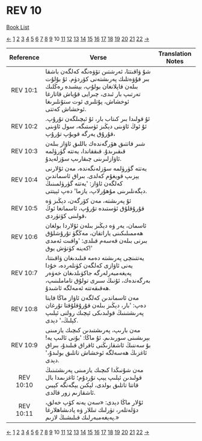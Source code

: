 # REV 10
[Book List](../README.md)

[<-](./chapter_9.md) [1](./chapter_1.md) [2](./chapter_2.md) [3](./chapter_3.md) [4](./chapter_4.md) [5](./chapter_5.md) [6](./chapter_6.md) [7](./chapter_7.md) [8](./chapter_8.md) [9](./chapter_9.md) 10 [11](./chapter_11.md) [12](./chapter_12.md) [13](./chapter_13.md) [14](./chapter_14.md) [15](./chapter_15.md) [16](./chapter_16.md) [17](./chapter_17.md) [18](./chapter_18.md) [19](./chapter_19.md) [20](./chapter_20.md) [21](./chapter_21.md) [22](./chapter_22.md) [->](./chapter_11.md)

| Reference | Verse | Translation Notes |
|:---------:|-------|-------------------|
|REV 10:1|شۇ ۋاقىتتا، ئەرشتىن تۆۋەنگە كەلگەن باشقا بىر قۇۋەتلىك پەرىشتەنى كۆردۈم. ئۇ بۇلۇت بىلەن قاپلانغان بولۇپ، بېشىدە رەڭلىك تەرتىپ بار ئىدى، چىرايى قۇياش قاتارغا ئوخشاش، پۇتلىرى ئوت ستۇنلىرىغا ئوخشاش كەتتى.||
|REV 10:2|ئۇ قولىدا بىر كىتاب بار، ئۇ ئېچىلگەن تۇرۇپ. ئۇ ئوڭ ئاۋىنى دېڭىز ئۈستىگە، سول ئاۋىنى قۇرۇق يەرگە قويۇپ تۇرۇپ،||
|REV 10:3|شىر قاتتىق ھۆرگەندەك باللىق ئاۋاز بىلەن قىقىرىدۇ. قىققاندا، يەتتە گۈرۈلمە ئاۋازلىرىنى چىقارىپ سۆزلەيدۇ.||
|REV 10:4|يەتتە گۈرۈلمە سۆزلەنگەندە، مەن ئۇلارنى يېزىپ قويغۇم كەلدى. بىراق ئاسماندىن كەلگەن ئاۋاز: 'يەتتە گۈرۈلمىنىڭ دېگەنلىرىنى مۇھۇرلاپ، يازما' دەپ ئېيتتى.||
|REV 10:5|ئۇ پەرىشتە، مەن كۆرگەن، دېڭىز ۋە قۇرۇقلۇق ئۈستىدە تۇرۇپ، ئاسمانغا ئوڭ قولىنى كۆتۈردى،||
|REV 10:6|ئاسمان، يەر ۋە دېڭىز بىلەن ئۇلاردا بولغان ھەممىلىكىنى ياراتقان، مەڭگۈ تۇرۇشلۇق بىرنى بىلەن قەسەم قىلدى: 'واقىت ئەمدى كەينە كۈتۈش يوق!'||
|REV 10:7|يەتتىنچى پەرىشتە دەمە قىلىدىغان ۋاقىتتا، يەنى ئاۋازى كەلگەن كۈنلەردە، خۇدا پەيغەمبەرلەرگە جاكۋىلدىغان خەۋەر بەرگەندەك، ئۇنىڭ سىرى تولۇق تاماملىنىپ، ھەقىقەتتە ئەمەلگە ئاشىدۇ.||
|REV 10:8|مەن ئاسماندىن كەلگەن ئاۋاز ماڭا قايتا دەپ: 'بار، دېڭىز بىلەن قۇرۇقلۇقتا تۇرغان پەرىشتىنىڭ قولىدىكى ئېچىك رولنى ئېلىپ كېلىڭ،' دېدى.||
|REV 10:9|مەن بارىپ، پەرىشتىدىن كىچىك يازمىنى بېرىشىنى سورىدىم. ئۇ ماڭا: 'بۇنى ئالىپ يە! بۇ سەننىڭ ئاشقازىڭنى ئاقراق قىلىدۇ، بىراق ئاغزىڭ ھەسەلگە ئوخشاش تاتلىق بولىدۇ،' دېدى.||
|REV 10:10|مەن شۇنىڭدا كىچىك يازمىنى پەرىشتىنىڭ قولىدىن ئېلىپ يېپ تۇردۇم؛ ئاغزىمدا بال قاتتا تاتلىق بولدى، لېكىن يېگەنگە كېيىن ئاشقازىم زور قالدى.||
|REV 10:11|ئۇلار ماڭا دېدى: «سەن يەنە كۆپ خەلق، دۆلەتلەر، تۈرلىك تىللار ۋە پادىشاھلارغا پەيغەمبەرلىك قىلىشىڭ لازىم.»||


[<-](./chapter_9.md) [1](./chapter_1.md) [2](./chapter_2.md) [3](./chapter_3.md) [4](./chapter_4.md) [5](./chapter_5.md) [6](./chapter_6.md) [7](./chapter_7.md) [8](./chapter_8.md) [9](./chapter_9.md) 10 [11](./chapter_11.md) [12](./chapter_12.md) [13](./chapter_13.md) [14](./chapter_14.md) [15](./chapter_15.md) [16](./chapter_16.md) [17](./chapter_17.md) [18](./chapter_18.md) [19](./chapter_19.md) [20](./chapter_20.md) [21](./chapter_21.md) [22](./chapter_22.md) [->](./chapter_11.md)